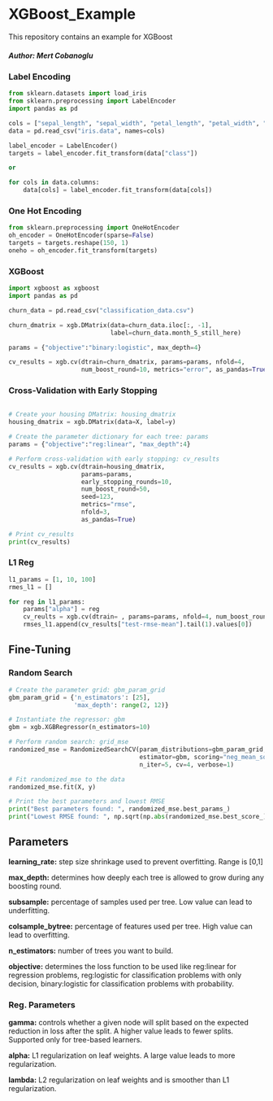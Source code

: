 # XGBoost_Example

This repository contains an example for XGBoost


##### Author: Mert Cobanoglu

### Label Encoding

```python
from sklearn.datasets import load_iris
from sklearn.preprocessing import LabelEncoder
import pandas as pd

cols = ["sepal_length", "sepal_width", "petal_length", "petal_width", "class"] 
data = pd.read_csv("iris.data", names=cols)

label_encoder = LabelEncoder()
targets = label_encoder.fit_transform(data["class"])

or 

for cols in data.columns:
    data[cols] = label_encoder.fit_transform(data[cols])
```

### One Hot Encoding

```python
from sklearn.preprocessing import OneHotEncoder
oh_encoder = OneHotEncoder(sparse=False)
targets = targets.reshape(150, 1)
oneho = oh_encoder.fit_transform(targets)
```

### XGBoost

```python
import xgboost as xgboost
import pandas as pd

churn_data = pd.read_csv("classification_data.csv")

churn_dmatrix = xgb.DMatrix(data=churn_data.iloc[:, -1],
                            label=churn_data.month_5_still_here)

params = {"objective":"binary:logistic", max_depth=4}

cv_results = xgb.cv(dtrain=churn_dmatrix, params=params, nfold=4,
                    num_boost_round=10, metrics="error", as_pandas=True)

```
### Cross-Validation with Early Stopping
```python

# Create your housing DMatrix: housing_dmatrix
housing_dmatrix = xgb.DMatrix(data=X, label=y)

# Create the parameter dictionary for each tree: params
params = {"objective":"reg:linear", "max_depth":4}

# Perform cross-validation with early stopping: cv_results
cv_results = xgb.cv(dtrain=housing_dmatrix, 
                    params=params, 
                    early_stopping_rounds=10, 
                    num_boost_round=50, 
                    seed=123, 
                    metrics="rmse", 
                    nfold=3,
                    as_pandas=True)

# Print cv_results
print(cv_results)
```
### L1 Reg
```python
l1_params = [1, 10, 100]
rmes_l1 = []

for reg in l1_params:
    params["alpha"] = reg
    cv_reults = xgb.cv(dtrain= , params=params, nfold=4, num_boost_round=10, metrics="rmse", as_pandas=True, seed=123)
    rmses_l1.append(cv_results["test-rmse-mean"].tail(1).values[0])
```

## Fine-Tuning
### Random Search

```python
# Create the parameter grid: gbm_param_grid 
gbm_param_grid = {'n_estimators': [25],
                  'max_depth': range(2, 12)}

# Instantiate the regressor: gbm
gbm = xgb.XGBRegressor(n_estimators=10)

# Perform random search: grid_mse
randomized_mse = RandomizedSearchCV(param_distributions=gbm_param_grid, 
                                    estimator=gbm, scoring="neg_mean_squared_error", 
                                    n_iter=5, cv=4, verbose=1)

# Fit randomized_mse to the data
randomized_mse.fit(X, y)

# Print the best parameters and lowest RMSE
print("Best parameters found: ", randomized_mse.best_params_)
print("Lowest RMSE found: ", np.sqrt(np.abs(randomized_mse.best_score_)))
```

## Parameters

**learning_rate:** step size shrinkage used to prevent overfitting. Range is [0,1]

**max_depth:** determines how deeply each tree is allowed to grow during any boosting round.

**subsample:** percentage of samples used per tree. Low value can lead to underfitting.

**colsample_bytree:** percentage of features used per tree. High value can lead to overfitting.

**n_estimators:** number of trees you want to build.

**objective:** determines the loss function to be used like reg:linear for regression problems, reg:logistic for classification problems with only decision, binary:logistic for classification problems with probability.

### Reg. Parameters

**gamma:** controls whether a given node will split based on the expected reduction in loss after the split. A higher value leads to fewer splits. Supported only for tree-based learners.

**alpha:** L1 regularization on leaf weights. A large value leads to more regularization.

**lambda:** L2 regularization on leaf weights and is smoother than L1 regularization.
